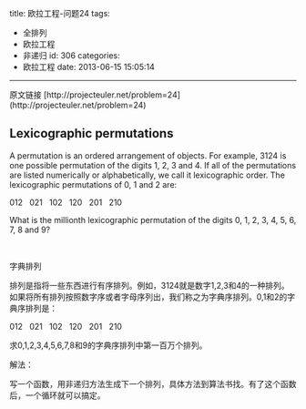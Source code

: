 title: 欧拉工程-问题24
tags:
  - 全排列
  - 欧拉工程
  - 非递归
id: 306
categories:
  - 欧拉工程
date: 2013-06-15 15:05:14
---

<div>原文链接 [http://projecteuler.net/problem=24](http://projecteuler.net/problem=24)</div>
<div></div>
<div>

## Lexicographic permutations

</div>
<div>

A permutation is an ordered arrangement of objects. For example, 3124 is one possible permutation of the digits 1, 2, 3 and 4\. If all of the permutations are listed numerically or alphabetically, we call it lexicographic order. The lexicographic permutations of 0, 1 and 2 are:

012   021   102   120   201   210

What is the millionth lexicographic permutation of the digits 0, 1, 2, 3, 4, 5, 6, 7, 8 and 9?

&nbsp;

字典排列

排列是指将一些东西进行有序排列。例如，3124就是数字1,2,3和4的一种排列。如果将所有排列按照数字序或者字母序列出，我们称之为字典序排列。0,1和2的字典序排列是：

012   021   102   120   201   210

求0,1,2,3,4,5,6,7,8和9的字典序排列中第一百万个排列。

解法：

写一个函数，用非递归方法生成下一个排列，具体方法到算法书找。有了这个函数后，一个循环就可以搞定。

&nbsp;

</div>